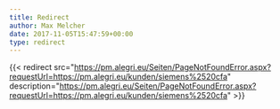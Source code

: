 ```yaml
---
title: Redirect
author: Max Melcher
date: 2017-11-05T15:47:59+00:00
type: redirect
---
```

{{< redirect src="https://pm.alegri.eu/Seiten/PageNotFoundError.aspx?requestUrl=https://pm.alegri.eu/kunden/siemens%2520cfa" description="https://pm.alegri.eu/Seiten/PageNotFoundError.aspx?requestUrl=https://pm.alegri.eu/kunden/siemens%2520cfa" >}}
